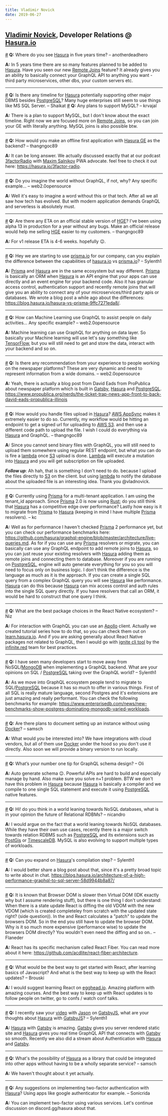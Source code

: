 ```yaml
---
title: Vladimir Novick
date: 2019-06-27
---
```


## [Vladimir Novick](https://twitter.com/vladimirnovick), Developer Relations @ [Hasura.io][hasura]

<a name="where-do-you-see-hasura" href="#where-do-you-see-hasura">#</a> **Q:** Where do you see [Hasura][hasura] in five years time? – anotherdeadhero

**A:** In 5 years time there are so many features planned to be added to [Hasura][hasura]. Have you seen our new [Remote Joins](https://hasura.io/remote-joins) feature? It already gives you an ability to basically connect your GraphQL API to anything you want - third party microservices, other dbs, your custom servers etc.

---

<a name="is-there-any-timeline-for" href="#is-there-any-timeline-for">#</a> **Q:** Is there any timeline for [Hasura][hasura] potentially supporting other major DBMS besides [PostgreSQL][postgresql]? Many huge enterprises still seem to use things like MS SQL Server. – Shaikat
<a name="any-plans-to-support" href="#any-plans-to-support">#</a> **Q:** Any plans to support MySQL? – krvajal

**A:** There is a plan to support MySQL, but I don't know about the exact timeline. Right now we are focused more on [Remote Joins](https://hasura.io/remote-joins), so you can join your GE with literally anything. MySQL joins is also possible btw.

---

<a name="how-would-you-make" href="#how-would-you-make">#</a> **Q:** How would you make an offline first application with [Hasura GE][hasura-ge] as the backend? – thangngoc89

**A:** It can be long answer. We actually discussed exactly that at our podcast [3factorRadio](https://hasura.io/3factor-radio) with [Maxim Salnikov](https://twitter.com/webmaxru) PWA advocate. feel free to check it out here: https://hasura.io/3factor-radio.

---

<a name="do-you-imagine-the-world" href="#do-you-imagine-the-world">#</a> **Q:** Do you imagine the world without GraphQL, if not, why? Any specific example... – web2.0opensource

**A:** Well it's easy to imagine a word without this or that tech. After all we all saw how tech has evolved. But with modern application demands GraphQL and serverless is absolutely must.

---

<a name="are-there-any-eta-on" href="#are-there-any-eta-on">#</a> **Q:** Are there any ETA on an official stable version of [HGE][hasura-ge]? I've been using alpha 13 in production for a year without any bugs. Make an official release would help me selling [HGE][hasura-ge] easier to my customers. – thangngoc89

**A:** For v1 release ETA is 4-6 weeks. hopefully 😉.

---

<a name="hey-we-are-starting-to-use" href="#hey-we-are-starting-to-use">#</a> **Q:** Hey we are starting to use [prisma.io][prisma] for our company, can you explain the difference between the capabilities of [hasura.io][hasura] vs [prisma.io][prisma]? – Sylenth1

**A:** [Prisma][prisma] and [Hasura][hasura] are in the same ecosystem but way different. [Prisma][prisma] is basically an ORM when [Hasura][hasura] is an API engine that your apps can use directly and an event engine for your backend code. Also it has granular access control, authentication support and recently remote joins that will give you an ability to connect any of your microservices/third party apis or databases. We wrote a blog post a while ago about the differences: https://blog.hasura.io/hasura-vs-prisma-9ffc7271eda8/.

---

<a name="how-machine-learning" href="#how-machine-learning">#</a> **Q:** How can Machine Learning use GraphQL to assist people on daily activities... Any specific example? – web2.0opensource

**A:** Machine learning can use GraphQL for anything on data layer. So basically your Machine learning will use let's say something like [TensorFlow](https://www.tensorflow.org/), but you will still need to get and store the data, interact with your backend and so on.

---

<a name="is-there-any-recommendation-from" href="#is-there-any-recommendation-from">#</a> **Q:** Is there any recommendation from your experience to people working on the newspaper platforms? These are very dynamic and need to represent information from a wide domains. – web2.0opensource

**A:** Yeah, there is actually a blog post from David Eads from ProPublica about newspaper platform which is built in [Gatsby][gatsby], [Hasura][hasura] and [PostgreSQL][postgresql]. https://www.propublica.org/nerds/the-ticket-trap-news-app-front-to-back-david-eads-propublica-illinois

---

<a name="how-would-you-handle-files" href="#how-would-you-handle-files">#</a> **Q:** How would you handle files upload in [Hasura][hasura]? [AWS AppSync](https://aws.amazon.com/appsync/) makes it extremely easier to do so. Currently, my workflow would be hitting an endpoint to get a signed url for uploading to [AWS S3](https://aws.amazon.com/s3/). and then use a different code path to upload the file. I wish I could do everything via [Hasura][hasura] and GraphQL. – thangngoc89

**A:** Since you cannot send binary files with GraphQL, you will still need to upload them somewhere using regular REST endpoint, but what you can do is fire a [lambda](https://aws.amazon.com/lambda/) once [S3](https://aws.amazon.com/s3/) upload is done. [Lambda](https://aws.amazon.com/lambda/) will execute a mutation into [Hasura][hasura] and you will get subscription on file uploaded.

_**Follow up**_: Ah hah, that is something I don't need to do. because I upload the files directly to [S3](https://aws.amazon.com/s3/) on the client. but using [lambda](https://aws.amazon.com/lambda/) to notify the database about the uploaded file is an interesting idea. Thank you @vladnovick.

---

<a name="currently-using-prisma-for" href="#currently-using-prisma-for">#</a> **Q:** Currently using [Prisma][prisma] for a multi-tenant application. I am using the tenant_id approach. Since [Prisma][prisma] 2.0 is now using [Rust](https://www.rust-lang.org/); do you still think that [Hasura][hasura] has a competitive edge over performance? Lastly how easy is it to migrate from [Prisma][prisma] to [Hasura][hasura] (keeping in mind I have multiple [Prisma][prisma] resolvers). – kc

**A:** Well as for performance I haven't checked [Prisma][prisma] 2 performance yet, but you can check our performance benchmarks here: https://github.com/hasura/graphql-engine/blob/master/architecture/live-queries.md. As for if you can use any [Prisma][prisma] resolvers or migrate, you can basically can use any GraphQL endpoint to add remote joins to [Hasura][hasura], so you can just reuse your existing resolvers with [Hasura][hasura] adding them as remote joins and connecting them to database. Moreover if you are running on [PostgreSQL][postgresql], engine will auto generate everything for you so you will need to focus only on business logic. I don’t think the difference is the language as much as it is the approach. If you can create a single SQL query from a complex GraphQL query you will see [Hasura][hasura] like performance. [Hasura][hasura] can do this because [Hasura][hasura] can mix access control and auth rules into the single SQL query directly. If you have resolvers that call an ORM, it would be hard to construct that one query I think.

---

<a name="what-are-the-best-package" href="#what-are-the-best-package">#</a> **Q:** What are the best package choices in the React Native ecosystem? – Niz

**A:** For interaction with GraphQL you can use an [Apollo](https://www.apollographql.com/) client. Actually we created tutorial series how to do that, so you can check them out on [learn.hasura.io](https://learn.hasura.io/). And if you are asking generally about React Native packages not related to GraphQL, then I would go with [ignite cli tool](https://infinite.red/ignite) by the [infinite.red](infinite.red) team for best practices.

---

<a name="i-have-seen-many-developers" href="#i-have-seen-many-developers">#</a> **Q:** I have seen many developers start to move away from NoSQL/[MongoDB](https://www.mongodb.com/) when implementing a GraphQL backend. What are your opinions on SQL / [PostgreSQL][postgresql] taking over the GraphQL world? – Sylenth1

**A:** As we move into GraphQL ecosystem people tend to migrate to SQL/[PostgreSQL][postgresql] because it has so much to offer in various things. First of all SQL is really mature language, second Postgres and it's extensions are just amazing and really performant. You can check the following benchmarks for example: https://www.enterprisedb.com/news/new-benchmarks-show-postgres-dominating-mongodb-varied-workloads.

---

<a name="are-there-plans-to-document" href="#are-there-plans-to-document">#</a> **Q:** Are there plans to document setting up an instance without using [Docker](https://www.docker.com/)? – samsch

**A:** What would you be interested into? We have integrations with cloud vendors, but all of them use [Docker](https://www.docker.com/) under the hood so you don't use it directly. Also soon we will provide a binary version to run locally.

---

<a name="whats-your-number-one" href="#whats-your-number-one">#</a> **Q:** What’s your number one tip for GraphQL schema design? – Oli

**A:** Auto generate schema 😉. Powerful APIs are hard to build and especially manage by hand. Also make sure you solve n+1 problem. BTW we don't have this problem in [Hasura][hasura] because [Hasura][hasura] is basically a compiler and we compile to one single SQL statement and execute it using [PostgreSQL][postgresql] native features.

---

<a name="hi-do-you-think-in" href="#hi-do-you-think-in">#</a> **Q:** Hi! do you think in a world leaning towards NoSQL databases, what is in your opinion the future of Relational RDBMs? – nicandro

**A:** I would argue on the fact that a world leaning towards NoSQL databases. While they have their own use cases, recently there is a major switch towards relation RDBMS such as [PostgreSQL][postgresql] and its extensions such as [PostGis](https://postgis.net/) or [TimescaleDB](https://www.timescale.com/). MySQL is also evolving to support multiple types of workloads.

---

<a name="can-you-expand-on" href="#can-you-expand-on">#</a> **Q:** Can you expand on [Hasura][hasura]'s compilation step? – Sylenth1

**A:** I would better share a blog post about that, since it's a pretty broad topic to write about in chat. https://blog.hasura.io/architecture-of-a-high-performance-graphql-to-sql-server-58d9944b8a87/

---

<a name="it-is-known-that-browser" href="#it-is-known-that-browser">#</a> **Q:** It is known that Browser DOM is slower then Virtual DOM (IDK exactly why but I assume rendering stuff), but there is one thing I don't understand: When there is a state update React is diffing the old VDOM with the new VDOM (which is created completeley from scratch with the updated state right? (side question)). In the and React calculates a "patch" to update the browsers DOM. So in the end you still have to update the browser DOM. Why is it so much more expensive (performance wise) to update the browsers DOM directly? You wouldn't even need the diffing and so on.. – Flaneder

**A:** React has its specific mechanism called React Fiber. You can read more about it here: https://github.com/acdlite/react-fiber-architecture.

---

<a name="what-would-be-the-best" href="#what-would-be-the-best">#</a> **Q:** What would be the best way to get started with React, after learning basics of Javascript? And what is the best way to keep up with the React updates? – Brouski

**A:** I would suggest learning React on [egghead.io](https://egghead.io/). Amazing platform with amazing courses. And the best way to keep up with React updates is to follow people on twitter, go to confs / watch conf talks.

---

<a name="i-recently-saw-your-video" href="#i-recently-saw-your-video">#</a> **Q:** I recently saw your [video](https://www.youtube.com/watch?v=HTEGGndT3zY) with [Jason](https://twitter.com/jlengstorf) on [GatsbyJS][gatsby], what are your thoughts about [Hasura][hasura] with [GatsbyJS][gatsby]? – Sylenth1

**A:** [Hasura][hasura] with [Gatsby][gatsby] is amazing. [Gatsby][gatsby] gives you server rendered static site and [Hasura][hasura] gives you real time GraphQL API that connects with [Gatsby][gatsby] so smooth. Recently we also did a stream about Authentication with [Hasura][hasura] and [Gatsby][gatsby].

---

<a name="whats-the-possibility-of-hasura" href="#whats-the-possibility-of-hasura">#</a> **Q:** What's the possibility of [Hasura][hasura] as a library that could be integrated into other apps without having to be a wholly separate service? – samsch

**A:** We haven't thought about it yet actually.

---

<a name="any-suggestions-on-implementing" href="#any-suggestions-on-implementing">#</a> **Q:** Any suggestions on implementing two-factor authentication with [Hasura][hasura]? Using apps like google authenticator for example. – Sonicrida

**A:** You can implement two-factor using various services. Let's continue discussion on discord.gg/hasura about that.

[gatsby]: https://www.gatsbyjs.org
[hasura]: https://hasura.io/
[hasura-ge]: https://github.com/hasura/graphql-engine
[postgresql]: https://www.postgresql.org/
[prisma]: http://prisma.io/
